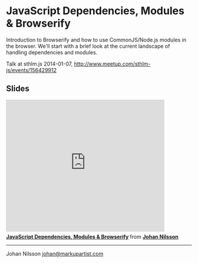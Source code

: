 # JavaScript Dependencies, Modules & Browserify

Introduction to Browserify and how to use CommonJS/Node.js modules in the browser. We'll start with a brief look at the current landscape of handling dependencies and modules.

Talk at sthlm.js 2014-01-07, http://www.meetup.com/sthlm-js/events/156429912

## Slides

<iframe src="http://www.slideshare.net/slideshow/embed_code/29793217" width="427" height="356" frameborder="0" marginwidth="0" marginheight="0" scrolling="no" style="border:1px solid #CCC;border-width:1px 1px 0;margin-bottom:5px" allowfullscreen> </iframe> <div style="margin-bottom:5px"> <strong> <a href="https://www.slideshare.net/johannilsson/dependencies-modules-browserify" title="JavaScript Dependencies, Modules &amp; Browserify" target="_blank">JavaScript Dependencies, Modules &amp; Browserify</a> </strong> from <strong><a href="http://www.slideshare.net/johannilsson" target="_blank">Johan Nilsson</a></strong> </div>

---

Johan Nilsson <johan@markupartist.com>
